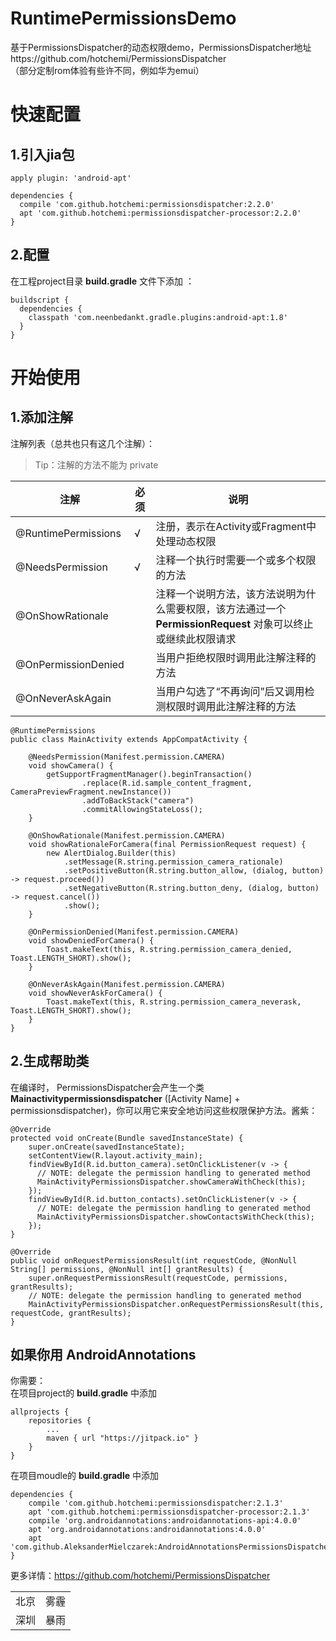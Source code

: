 # RuntimePermissionsDemo
基于PermissionsDispatcher的动态权限demo，PermissionsDispatcher地址https://github.com/hotchemi/PermissionsDispatcher   
（部分定制rom体验有些许不同，例如华为emui）
# 快速配置 
## 1.引入jia包 

```
apply plugin: 'android-apt'

dependencies {
  compile 'com.github.hotchemi:permissionsdispatcher:2.2.0'
  apt 'com.github.hotchemi:permissionsdispatcher-processor:2.2.0'
}
```  
## 2.配置   
在工程project目录 **build.gradle** 文件下添加 ： 

```
buildscript {
  dependencies {
    classpath 'com.neenbedankt.gradle.plugins:android-apt:1.8'
  }
}
```  
# 开始使用  
## 1.添加注解  
注解列表（总共也只有这几个注解）：  
> Tip：注解的方法不能为 private


注解 | 必须 | 说明
---|---|---
@RuntimePermissions | √ | 注册，表示在Activity或Fragment中处理动态权限
@NeedsPermission | √ | 注释一个执行时需要一个或多个权限的方法
@OnShowRationale | | 注释一个说明方法，该方法说明为什么需要权限，该方法通过一个 **PermissionRequest** 对象可以终止或继续此权限请求
@OnPermissionDenied | | 当用户拒绝权限时调用此注解注释的方法
@OnNeverAskAgain | | 当用户勾选了“不再询问”后又调用检测权限时调用此注解注释的方法

```
@RuntimePermissions
public class MainActivity extends AppCompatActivity {

    @NeedsPermission(Manifest.permission.CAMERA)
    void showCamera() {
        getSupportFragmentManager().beginTransaction()
                .replace(R.id.sample_content_fragment, CameraPreviewFragment.newInstance())
                .addToBackStack("camera")
                .commitAllowingStateLoss();
    }

    @OnShowRationale(Manifest.permission.CAMERA)
    void showRationaleForCamera(final PermissionRequest request) {
        new AlertDialog.Builder(this)
            .setMessage(R.string.permission_camera_rationale)
            .setPositiveButton(R.string.button_allow, (dialog, button) -> request.proceed())
            .setNegativeButton(R.string.button_deny, (dialog, button) -> request.cancel())
            .show();
    }

    @OnPermissionDenied(Manifest.permission.CAMERA)
    void showDeniedForCamera() {
        Toast.makeText(this, R.string.permission_camera_denied, Toast.LENGTH_SHORT).show();
    }

    @OnNeverAskAgain(Manifest.permission.CAMERA)
    void showNeverAskForCamera() {
        Toast.makeText(this, R.string.permission_camera_neverask, Toast.LENGTH_SHORT).show();
    }
}
```
## 2.生成帮助类  
在编译时， PermissionsDispatcher会产生一个类 **Mainactivitypermissionsdispatcher** ([Activity Name] + permissionsdispatcher)，你可以用它来安全地访问这些权限保护方法。酱紫：

```
@Override
protected void onCreate(Bundle savedInstanceState) {
    super.onCreate(savedInstanceState);
    setContentView(R.layout.activity_main);
    findViewById(R.id.button_camera).setOnClickListener(v -> {
      // NOTE: delegate the permission handling to generated method
      MainActivityPermissionsDispatcher.showCameraWithCheck(this);
    });
    findViewById(R.id.button_contacts).setOnClickListener(v -> {
      // NOTE: delegate the permission handling to generated method
      MainActivityPermissionsDispatcher.showContactsWithCheck(this);
    });
}

@Override
public void onRequestPermissionsResult(int requestCode, @NonNull String[] permissions, @NonNull int[] grantResults) {
    super.onRequestPermissionsResult(requestCode, permissions, grantResults);
    // NOTE: delegate the permission handling to generated method
    MainActivityPermissionsDispatcher.onRequestPermissionsResult(this, requestCode, grantResults);
}
```
## 如果你用 AndroidAnnotations  
你需要：  
在项目project的 **build.gradle** 中添加  

```
allprojects {
    repositories {
        ...
        maven { url "https://jitpack.io" }
    }
}
```
在项目moudle的 **build.gradle** 中添加 

```
dependencies {
    compile 'com.github.hotchemi:permissionsdispatcher:2.1.3'
    apt 'com.github.hotchemi:permissionsdispatcher-processor:2.1.3'
    compile 'org.androidannotations:androidannotations-api:4.0.0'
    apt 'org.androidannotations:androidannotations:4.0.0'
    apt 'com.github.AleksanderMielczarek:AndroidAnnotationsPermissionsDispatcherPlugin:0.1.0'
}
```
更多详情：https://github.com/hotchemi/PermissionsDispatcher   
<table>  
    <tr>  
        <td>北京</td>  
    <td>雾霾</td>  
    </tr>  
    <tr>  
        <td>深圳</td>  
    <td>暴雨</td>  
    </tr>  
</table> 
